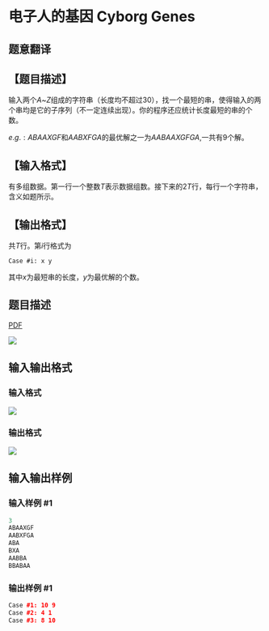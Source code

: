 # 电子人的基因 Cyborg Genes

## 题意翻译

## 【题目描述】

输入两个$A$~$Z$组成的字符串（长度均不超过$30$），找一个最短的串，使得输入的两个串均是它的子序列（不一定连续出现）。你的程序还应统计长度最短的串的个数。

$e.g.:ABAAXGF$和$AABXFGA$的最优解之一为$AABAAXGFGA$,一共有$9$个解。

## 【输入格式】

有多组数据。第一行一个整数$T$表示数据组数。接下来的$2T$行，每行一个字符串，含义如题所示。

## 【输出格式】

共$T$行。第$i$行格式为

``Case #i: x y``

其中$x$为最短串的长度，$y$为最优解的个数。

## 题目描述

[problemUrl]: https://uva.onlinejudge.org/index.php?option=com_onlinejudge&Itemid=8&category=19&page=show_problem&problem=1664

[PDF](https://uva.onlinejudge.org/external/107/p10723.pdf)

![](https://cdn.luogu.com.cn/upload/vjudge_pic/UVA10723/6ebb9279927e7485a605b792ef1878e477763c72.png)

## 输入输出格式

### 输入格式

![](https://cdn.luogu.com.cn/upload/vjudge_pic/UVA10723/05acbef72d2605b397c06dc3a237a438a9a46819.png)

### 输出格式

![](https://cdn.luogu.com.cn/upload/vjudge_pic/UVA10723/e7feb30f4b4405bc72d1eae60950847dc37b2e0a.png)

## 输入输出样例

### 输入样例 #1

```cpp
3
ABAAXGF
AABXFGA
ABA
BXA
AABBA
BBABAA
```


### 输出样例 #1

```cpp
Case #1: 10 9
Case #2: 4 1
Case #3: 8 10
```


